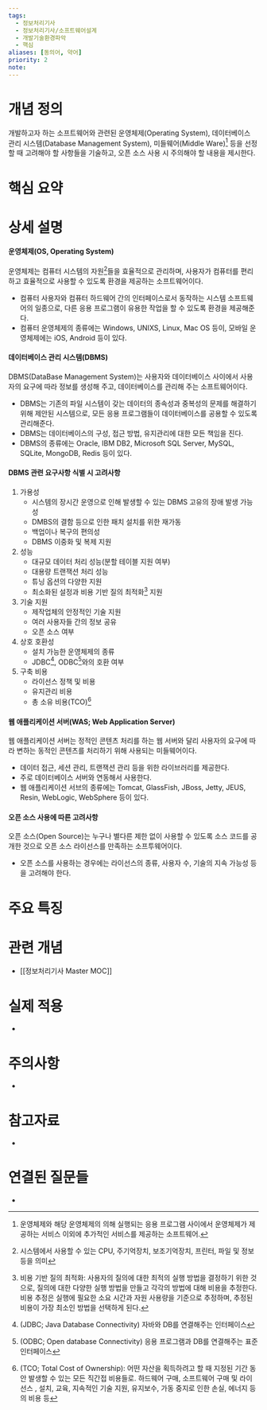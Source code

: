 ```yaml
---
tags: 
  - 정보처리기사
  - 정보처리기사/소프트웨어설계  
  - 개발기술환경파악
  - 핵심
aliases: [동의어, 약어]
priority: 2
note: 
---
```

# 개념 정의 
<!-- 핵심 개념을 간단명료하게 정의합니다 --> 
개발하고자 하는 소프트웨어와 관련된 운영체제(Operating System), 데이터베이스 관리 시스템(Database Management System), 미들웨어(Middle Ware)[^1] 등을 선정할 때 고려해야 할 사항들을 기술하고, 오픈 소스 사용 시 주의해야 할 내용을 제시한다.
# 핵심 요약 
<!-- 이 개념의 가장 중요한 포인트들을 요약합니다 --> 
# 상세 설명 
<!-- 개념에 대한 자세한 설명을 작성합니다 --> 
#### 운영체제(OS, Operating System)
운영체제는 컴퓨터 시스템의 자원[^2]들을 효율적으로 관리하며, 사용자가 컴퓨터를 편리하고 효율적으로 사용할 수 있도록 환경을 제공하는 소프트웨어이다.
- 컴퓨터 사용자와 컴퓨터 하드웨어 간의 인터페이스로서 동작하는 시스템 소프트웨어의 일종으로, 다른 응용 프로그램이 유용한 작업을 할 수 있도록 환경을 제공해준다.
- 컴퓨터 운영체제의 종류에는 Windows, UNIXS, Linux, Mac OS 등이, 모바일 운영체제에는 iOS, Android 등이 있다.

#### 데이터베이스 관리 시스템(DBMS)
DBMS(DataBase Management System)는 사용자와 데이터베이스 사이에서 사용자의 요구에 따라 정보를 생성해 주고, 데이터베이스를 관리해 주는 소프트웨어이다.
- DBMS는 기존의 파일 시스템이 갖는 데이터의 종속성과 중복성의 문제를 해결하기 위해 제안된 시스템으로, 모든 응용 프로그램들이 데이터베이스를 공용할 수 있도록 관리해준다.
- DBMS는 데이터베이스의 구성, 접근 방법, 유지관리에 대한 모든 책임을 진다.
- DBMS의 종류에는 Oracle, IBM DB2, Microsoft SQL Server, MySQL, SQLite, MongoDB, Redis 등이 있다.
#### DBMS 관련 요구사항 식별 시 고려사항
1. 가용성
    - 시스템의 장시간 운영으로 인해 발생할 수 있는 DBMS 고유의 장애 발생 가능성
    - DMBS의 결함 등으로 인한 패치 설치를 위한 재가동
    - 백업이나 복구의 편의성
    - DBMS 이중화 및 복제 지원
2. 성능
    - 대규모 데이터 처리 성능(분할 테이블 지원 여부)
    - 대용량 트랜잭션 처리 성능
    - 튜닝 옵션의 다양한 지원
    - 최소화된 설정과 비용 기반 질의 최적화[^4] 지원
3. 기술 지원
    - 제작업체의 안정적인 기술 지원
    - 여러 사용자들 간의 정보 공유
    - 오픈 소스 여부
4. 상호 호환성
    - 설치 가능한 운영체제의 종류
    - JDBC[^5], ODBC[^6]와의 호환 여부
5. 구축 비용
    - 라이선스 정책 및 비용
    - 유지관리 비용
    - 총 소유 비용(TCO)[^3]
#### 웹 애플리케이션 서버(WAS; Web Application Server)
웹 애플리케이션 서버는 정적인 콘텐츠 처리를 하는 웹 서버와 달리 사용자의 요구에 따라 변하는 동적인 콘텐츠를 처리하기 위해 사용되는 미들웨어이다.
- 데이터 접근, 세션 관리, 트랜잭션 관리 등을 위한 라이브러리를 제공한다.
- 주로 데이터베이스 서버와 연동해서 사용한다.
- 웹 애플리케이션 서브의 종류에는 Tomcat, GlassFish, JBoss, Jetty, JEUS, Resin, WebLogic, WebSphere 등이 있다.
#### 오픈 소스 사용에 따른 고려사항
오픈 소스(Open Source)는 누구나 별다른 제한 없이 사용할 수 있도록 소스 코드를 공개한 것으로 오픈 소스 라이선스를 만족하는 소프투웨어이다.
- 오픈 소스를 사용하는 경우에는 라이선스의 종류, 사용자 수, 기술의 지속 가능성 등을 고려해야 한다.
# 주요 특징 
<!-- 개념의 특징적인 부분들을 정리합니다 --> 
# 관련 개념 
<!-- 연관된 다른 개념들을 링크하고 관계를 설명합니다 --> 
- [[정보처리기사 Master MOC]]
# 실제 적용 
- <!-- 실무/실생활에서의 활용 예시를 작성합니다 --> 
# 주의사항 
- <!-- 개념을 사용할 때 주의해야 할 점들을 정리합니다 --> 
# 참고자료 
- <!-- 추가 학습에 도움이 되는 자료들을 정리합니다 --> 
# 연결된 질문들 
- <!-- 이 개념과 관련된 질문 노트들을 링크합니다 -->

[^1]: 운영체제와 해당 운영체제의 의해 실행되는 응용 프로그램 사이에서 운영체제가 제공하는 서비스 이외에 추가적인 서비스를 제공하는 소프트웨어.
[^2]: 시스템에서 사용할 수 있는 CPU, 주기억장치, 보조기억장치, 프린터, 파일 및 정보 등을 의미
[^3]: (TCO; Total Cost of Ownership): 어떤 자산을 획득하려고 할 때 지정된 기간 동안 발생할 수 있는 모든 직간접 비용들로. 하드웨어 구매, 소프트웨어 구매 및 라이선스 , 설치, 교육, 지속적인 기술 지원, 유지보수, 가동 중지로 인한 손실, 에너지 등의 비용 등
[^4]: 비용 기반 질의 최적화: 사용자의 질의에 대한 최적의 실행 방법을 결정하기 위한 것으로, 질의에 대한 다양한 실행 방법을 만들고 각각의 방법에 대해 비용을 추정한다. 비용 추정은 실행에 필요한 소요 시간과 자원 사용량을 기준으로 추정하며, 추정된 비용이 가장 최소인 방법을 선택하게 된다.
[^5]: (JDBC; Java Database Connectivity) 자바와 DB를 연결해주는 인터페이스
[^6]: (ODBC; Open database Connectivity) 응용 프로그램과 DB를 연결해주는 표준 인터페이스